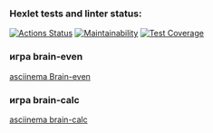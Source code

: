 ### Hexlet tests and linter status:
[![Actions Status](https://github.com/AslanAV/php-project-lvl1/workflows/hexlet-check/badge.svg)](https://github.com/AslanAV/php-project-lvl1/actions)
[![Maintainability](https://api.codeclimate.com/v1/badges/a99a88d28ad37a79dbf6/maintainability)](https://codeclimate.com/github/codeclimate/codeclimate/maintainability)
[![Test Coverage](https://api.codeclimate.com/v1/badges/a99a88d28ad37a79dbf6/test_coverage)](https://codeclimate.com/github/codeclimate/codeclimate/test_coverage)

### игра brain-even
[asciinema Brain-even](https://asciinema.org/a/zckOK1vrzY913rYLQlMC6M60j)

### игра brain-calc
[asciinema brain-calc](https://asciinema.org/a/NWb1FPoWIN7LBEFFHED185eij)